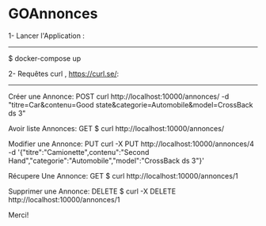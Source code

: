 # GOAnnonces

1- Lancer l'Application : 
*********************************************************************************************************

$ docker-compose up




2- Requêtes curl , https://curl.se/:
*********************************************************************************************************

Créer une Annonce: POST
curl http://localhost:10000/annonces/ -d "titre=Car&contenu=Good state&categorie=Automobile&model=CrossBack ds 3"

Avoir liste Annonces: GET
$ curl http://localhost:10000/annonces/

Modifier une Annonce: PUT
curl -X PUT http://localhost:10000/annonces/4 -d '{"titre":"Camionette",contenu":"Second Hand","categorie":"Automobile","model":"CrossBack ds 3"}'

Récupere Une Annonce: GET
$ curl http://localhost:10000/annonces/1

Supprimer une Annonce: DELETE
$ curl -X DELETE http://localhost:10000/annonces/1

Merci!


